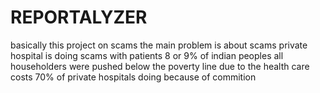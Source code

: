 # REPORTALYZER

basically this project on scams the main problem is about scams private hospital is doing scams with patients 
8 or 9% of indian peoples all householders were pushed below the poverty line due to the health care costs
 70% of private hospitals doing because of commition